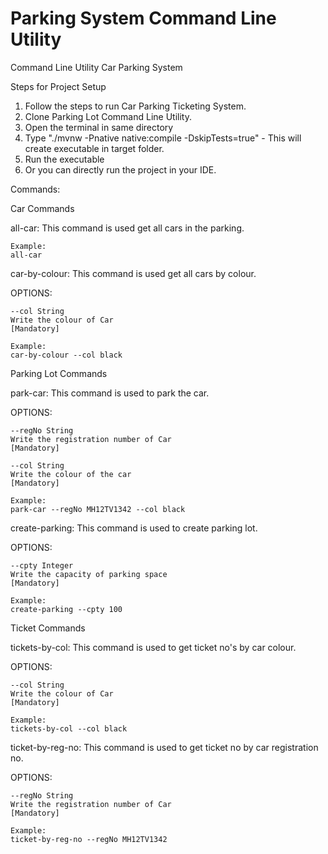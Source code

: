 # Parking System Command Line Utility
Command Line Utility Car Parking System

Steps for Project Setup

1. Follow the steps to run Car Parking Ticketing System.
2. Clone Parking Lot Command Line Utility.
3. Open the terminal in same directory
4. Type "./mvnw -Pnative native:compile -DskipTests=true" - This will create executable in target folder.
5. Run the executable
6. Or you can directly run the project in your IDE.

Commands:

Car Commands

all-car: This command is used get all cars in the parking.

    Example:
    all-car
car-by-colour: This command is used get all cars by colour.

OPTIONS:

    --col String
    Write the colour of Car
    [Mandatory]

    Example:
    car-by-colour --col black

Parking Lot Commands

park-car: This command is used to park the car.

OPTIONS:

    --regNo String
    Write the registration number of Car
    [Mandatory]

    --col String
    Write the colour of the car
    [Mandatory]

    Example:
    park-car --regNo MH12TV1342 --col black

create-parking: This command is used to create parking lot.

OPTIONS:
    
    --cpty Integer
    Write the capacity of parking space
    [Mandatory]

    Example:
    create-parking --cpty 100


Ticket Commands

tickets-by-col: This command is used to get ticket no's by car colour.

OPTIONS:

    --col String
    Write the colour of Car
    [Mandatory]

    Example:
    tickets-by-col --col black

ticket-by-reg-no: This command is used to get ticket no by car registration no.

OPTIONS:

    --regNo String
    Write the registration number of Car
    [Mandatory]

    Example:
    ticket-by-reg-no --regNo MH12TV1342